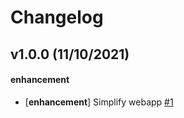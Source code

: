 # Changelog

## v1.0.0 (11/10/2021)

#### enhancement

- [**enhancement**] Simplify webapp [#1](https://github.com/antoinewg/smartlist/pull/1)

